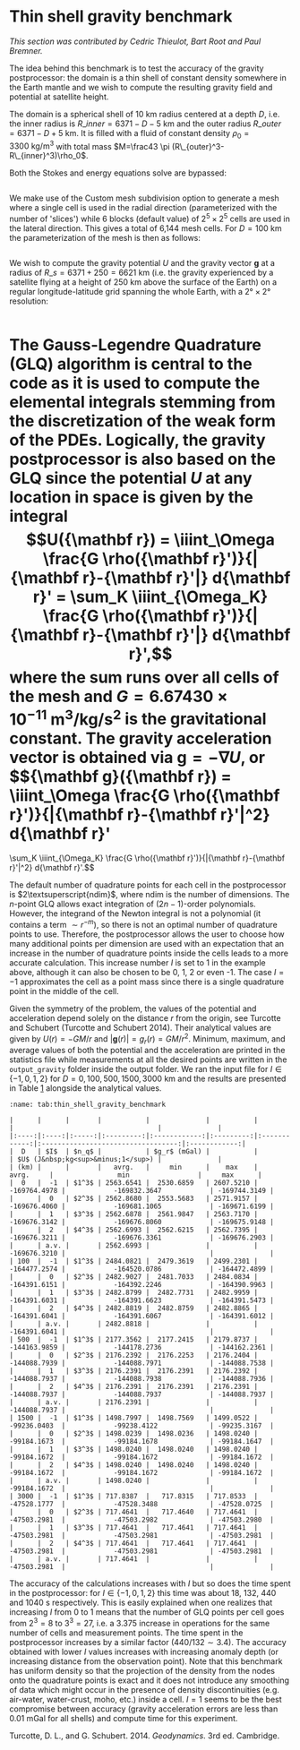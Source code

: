 # Thin shell gravity benchmark

*This section was contributed by Cedric Thieulot, Bart Root and Paul Bremner.*

The idea behind this benchmark is to test the accuracy of the gravity
postprocessor: the domain is a thin shell of constant density somewhere in the
Earth mantle and we wish to compute the resulting gravity field and potential
at satellite height.

The domain is a spherical shell of 10&nbsp;km radius centered at a depth $D$,
i.e. the inner radius is $R\_{inner}=6371-D-5~\si{\km}$ and the
outer radius $R\_{outer}=6371-D+5~ \si{\km}$. It is filled with a
fluid of constant density $\rho_0=3300~\si{\kg\per\cubic\meter}$ with total
mass
$M=\frac43 \pi (R\_{outer}^3-R\_{inner}^3)\rho_0$.

Both the Stokes and energy equations solve are bypassed:

``` prmfile
```

We make use of the Custom mesh subdivision option to generate a mesh where a
single cell is used in the radial direction (parameterized with the number of
'slices') while 6 blocks (default value) of $2^5\times 2^5$ cells
are used in the lateral direction. This gives a total of 6,144 mesh cells. For
$D=100~\si{\km}$ the parameterization of the mesh is then as follows:

``` prmfile
```

We wish to compute the gravity potential $U$ and the gravity vector
${\mathbf g}$ at a radius of $R\_{s}=6371+250=6621~\si{\km}$ (i.e.
the gravity experienced by a satellite flying at a height of $250~\si{\km}$
above the surface of the Earth) on a regular longitude-latitude grid spanning
the whole Earth, with a $2\si{\degree}\times 2\si{\degree}$ resolution:

``` prmfile
```

The Gauss-Legendre Quadrature (GLQ) algorithm is central to the code as it is
used to compute the elemental integrals stemming from the discretization of
the weak form of the PDEs. Logically, the gravity postprocessor is also based
on the GLQ since the potential $U$ at any location in space is given by the
integral
$$U({\mathbf r}) = \iiint_\Omega \frac{G \rho({\mathbf r}')}{|{\mathbf r}-{\mathbf r}'|} d{\mathbf r}'
= \sum_K \iiint_{\Omega_K} \frac{G \rho({\mathbf r}')}{|{\mathbf r}-{\mathbf r}'|} d{\mathbf r}',$$
where the sum runs over all cells of the mesh and
${G}=6.67430\times 10^{-11}~\si{\cubic\meter\per\kg\per\square\second}$ is the
gravitational constant. The gravity acceleration vector is obtained via
${\mathbf g}=-{\mathbf \nabla} U$, or $${\mathbf g}({\mathbf r}) =
\iiint_\Omega  \frac{G \rho({\mathbf r}')}{|{\mathbf r}-{\mathbf r}'|^2} d{\mathbf r}'
=
\sum_K \iiint_{\Omega_K} \frac{G \rho({\mathbf r}')}{|{\mathbf r}-{\mathbf r}'|^2} d{\mathbf r}'.$$

The default number of quadrature points for each cell in the postprocessor is
$2\textsuperscript{ndim}$, where ndim is the number of dimensions. The
$n$-point GLQ allows exact integration of $(2n-1)$-order polynomials. However,
the integrand of the Newton integral is not a polynomial (it contains a term
$\sim r^{-m}$), so there is not an optimal number of quadrature points to use.
Therefore, the postprocessor allows the user to choose how many additional
points per dimension are used with an expectation that an increase in the
number of quadrature points inside the cells leads to a more accurate
calculation. This increase number $I$ is set to 1 in the example above,
although it can also be chosen to be 0, 1, 2 or even -1. The case $I=-1$
approximates the cell as a point mass since there is a single quadrature point
in the middle of the cell.

Given the symmetry of the problem, the values of the potential and
acceleration depend solely on the distance $r$ from the origin, see Turcotte
and Schubert (Turcotte and Schubert 2014). Their analytical values are given
by $U(r) = - GM/r$ and $|{\mathbf g}(r)|= g_r(r)=GM/r^2$. Minimum, maximum,
and average values of both the potential and the acceleration are printed in
the statistics file while measurements at all the desired points are written
in the `output_gravity` folder inside the output folder. We ran the input file
for $I\in \{-1,0,1,2\}$ for $D=0,100,500,1500,3000~\si{\km}$ and the results
are presented in Table&nbsp;[1] alongside the analytical values.

```{table} *Thin shell gravity benchmark: $1\si{mGal}=10^{-5}\si{\meter\per\square\second}$. $n_q$ is the number of GLQ points per cell. 'a.v.' stands for analytical value.*
:name: tab:thin_shell_gravity_benchmark

|      |      |       |           |              |           |              |                                    |              |
|:----:|:----:|:-----:|:---------:|:------------:|:---------:|:------------:|:----------------------------------:|:------------:|
|  D   | $I$  | $n_q$ |           | $g_r$ (mGal) |           |              | $U$ (J&nbsp;kg<sup>&minus;1</sup>) |              |
| (km) |      |       |   avrg.   |     min      |    max    |    avrg.     |                min                 |     max      |
|  0   |  -1  | $1^3$ | 2563.6541 |  2530.6859   | 2607.5210 | -169764.4978 |            -169832.3647            | -169744.3149 |
|      |  0   | $2^3$ | 2562.8680 |  2553.5683   | 2571.9157 | -169676.4060 |            -169681.1065            | -169671.6199 |
|      |  1   | $3^3$ | 2562.6878 |  2561.9847   | 2563.7170 | -169676.3142 |            -169676.8060            | -169675.9148 |
|      |  2   | $4^3$ | 2562.6993 |  2562.6215   | 2562.7395 | -169676.3211 |            -169676.3361            | -169676.2903 |
|      | a.v. |       | 2562.6993 |              |           | -169676.3210 |                                    |              |
| 100  |  -1  | $1^3$ | 2484.0821 |  2479.3619   | 2499.2301 | -164477.2574 |            -164520.0786            | -164472.4899 |
|      |  0   | $2^3$ | 2482.9027 |  2481.7033   | 2484.0834 | -164391.6151 |            -164392.2246            | -164390.9963 |
|      |  1   | $3^3$ | 2482.8799 |  2482.7731   | 2482.9959 | -164391.6031 |            -164391.6623            | -164391.5473 |
|      |  2   | $4^3$ | 2482.8819 |  2482.8759   | 2482.8865 | -164391.6041 |            -164391.6067            | -164391.6012 |
|      | a.v. |       | 2482.8818 |              |           | -164391.6041 |                                    |              |
| 500  |  -1  | $1^3$ | 2177.3562 |  2177.2415   | 2179.8737 | -144163.9859 |            -144178.2736            | -144162.2361 |
|      |  0   | $2^3$ | 2176.2392 |  2176.2253   | 2176.2404 | -144088.7939 |            -144088.7971            | -144088.7538 |
|      |  1   | $3^3$ | 2176.2391 |  2176.2391   | 2176.2392 | -144088.7937 |            -144088.7938            | -144088.7936 |
|      |  2   | $4^3$ | 2176.2391 |  2176.2391   | 2176.2391 | -144088.7937 |            -144088.7937            | -144088.7937 |
|      | a.v. |       | 2176.2391 |              |           | -144088.7937 |                                    |              |
| 1500 |  -1  | $1^3$ | 1498.7997 |  1498.7569   | 1499.0522 | -99236.0403  |            -99238.4122             | -99235.3167  |
|      |  0   | $2^3$ | 1498.0239 |  1498.0236   | 1498.0240 | -99184.1673  |            -99184.1678             | -99184.1647  |
|      |  1   | $3^3$ | 1498.0240 |  1498.0240   | 1498.0240 | -99184.1672  |            -99184.1672             | -99184.1672  |
|      |  2   | $4^3$ | 1498.0240 |  1498.0240   | 1498.0240 | -99184.1672  |            -99184.1672             | -99184.1672  |
|      | a.v. |       | 1498.0240 |              |           | -99184.1672  |                                    |              |
| 3000 |  -1  | $1^3$ | 717.8387  |   717.8315   | 717.8533  | -47528.1777  |            -47528.3488             | -47528.0725  |
|      |  0   | $2^3$ | 717.4641  |   717.4640   | 717.4641  | -47503.2981  |            -47503.2982             | -47503.2980  |
|      |  1   | $3^3$ | 717.4641  |   717.4641   | 717.4641  | -47503.2981  |            -47503.2981             | -47503.2981  |
|      |  2   | $4^3$ | 717.4641  |   717.4641   | 717.4641  | -47503.2981  |            -47503.2981             | -47503.2981  |
|      | a.v. |       | 717.4641  |              |           | -47503.2981  |                                    |              |

```



The accuracy of the calculations increases with $I$ but so does the time spent
in the postprocessor: for $I\in\{-1,0,1,2\}$ this time was about 18, 132, 440
and 1040&nbsp;s respectively. This is easily explained when one realizes that
increasing $I$ from 0 to 1 means that the number of GLQ points per cell goes
from $2^3=8$ to $3^3=27$, i.e. a $3.375$ increase in operations for the same
number of cells and measurement points. The time spent in the postprocessor
increases by a similar factor ($440/132\sim 3.4$). The accuracy obtained with
lower $I$ values increases with increasing anomaly depth (or increasing
distance from the observation point). Note that this benchmark has uniform
density so that the projection of the density from the nodes onto the
quadrature points is exact and it does not introduce any smoothing of data
which might occur in the presence of density discontinuities (e.g. air-water,
water-crust, moho, etc.) inside a cell. $I=1$ seems to be the best compromise
between accuracy (gravity acceleration errors are less than 0.01&nbsp;mGal for
all shells) and compute time for this experiment.

<div id="refs" class="references csl-bib-body hanging-indent">

<div id="ref-TS14" class="csl-entry">

Turcotte, D. L., and G. Schubert. 2014. *Geodynamics*. 3rd ed. Cambridge.

</div>

</div>

  [1]: #tab:thin_shell_gravity_benchmark

